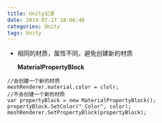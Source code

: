 ```yaml
---
title: Unity记录
date: 2019-07-17 18:06:46
categories: Unity
tags: Unity
---
```




- 相同的材质，属性不同，避免创建新的材质

  **MaterialPropertyBlock**

```
//会创建一个新的材质
meshRenderer.material.color = clolr;
//不会创建一个新的材质
var propertyBlock = new MaterialPropertyBlock();
propertyBlock.SetColor("_Color", color);
meshRenderer.SetPropertyBlock(propertyBlock);
```

